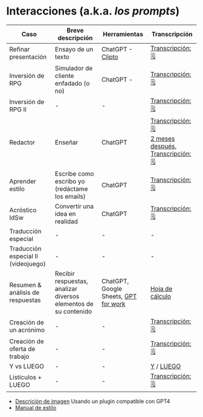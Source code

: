 # Interacciones (a.k.a. *los prompts*)

|Caso|Breve descripción|Herramientas|Transcripción|
|-|-|-|-|
|Refinar presentación|Ensayo de un texto|ChatGPT - [Clipto](https://www.clipto.com/)|[Transcripción: 🗒️](https://chat.openai.com/share/417e6c5b-5cf4-406b-b3a0-9c63a8ef3cf2)|
|Inversión de RPG|Simulador de cliente enfadado (o no)|ChatGPT - |[Transcripción: 🗒️](https://chat.openai.com/share/84dbba5b-ae94-4042-9f82-c59da5f5708d)
|Inversión de RPG II|-|-|[Transcripción: 🗒️](https://chat.openai.com/share/c3659718-0f1c-423a-9eec-b2671cb63563)
|Redactor|Enseñar|ChatGPT|[Transcripción: 🗒️](https://twitter.com/mmasias/status/1612595396596875266)<br>[2 meses después, Transcripción: 🗒️](https://twitter.com/mmasias/status/1636138976770703360)
|Aprender estilo|Escribe como escribo yo (redáctame los emails)|ChatGPT|[Transcripción: 🗒️](https://chat.openai.com/share/584af1d9-e459-4fc3-b571-bf8a3c317d66)|
|Acróstico IdSw|Convertir una idea en realidad|ChatGPT|[Transcripción: 🗒️](https://chat.openai.com/share/93bccf33-5d9f-40c1-a141-50d7b738a125)|
|Traducción especial|-|-|-|
|Traducción especial II (videojuego)|-|-|-|
|Resumen & análisis de respuestas|Recibir respuestas, analizar diversos elementos de su contenido|ChatGPT, Google Sheets, [GPT for work](https://gptforwork.com/)|[Hoja de cálculo](https://docs.google.com/spreadsheets/d/10ByjpaajfxlpBmXImmQ-wE1TqPYr9FbFr-FiNEkRTB8/edit?usp=sharing)|
|Creación de un acrónimo|-|-|[Transcripción: 🗒️](https://chat.openai.com/share/57e396ef-1732-4321-94c8-a143267c0b01)|
|Creación de oferta de trabajo|-|-|[Transcripción: 🗒️](https://chat.openai.com/share/903b886f-449a-4442-85a2-f20e2a7cbc4e)
|Y vs LUEGO|-|-|[Y](https://chat.openai.com/share/de5d8a24-594a-45e1-a528-27fca6521fc6) / [LUEGO](https://chat.openai.com/share/17e92098-5a64-4655-873d-d78c4e27ed1b)
|Listículos + LUEGO|-|-|[Transcripción: 🗒️](https://chat.openai.com/share/8f0c43ff-07be-4d53-93e4-ad79c3f8ab8a)

- [Descrición de imagen](https://chat.openai.com/share/b55d8b96-f469-4f8a-966c-a7417af6248b) Usando un plugin compatible con GPT4
- [Manual de estilo](https://chat.openai.com/share/edf36184-6936-4741-847a-54ad7cda6fdc)